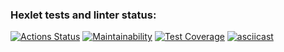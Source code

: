 ### Hexlet tests and linter status:
[![Actions Status](https://github.com/mccman1519/backend-project-46/workflows/hexlet-check/badge.svg)](https://github.com/mccman1519/backend-project-46/actions)
[![Maintainability](https://api.codeclimate.com/v1/badges/8f462c93278fe9b4b398/maintainability)](https://codeclimate.com/github/mccman1519/backend-project-46/maintainability)
[![Test Coverage](https://api.codeclimate.com/v1/badges/8f462c93278fe9b4b398/test_coverage)](https://codeclimate.com/github/mccman1519/backend-project-46/test_coverage)
[![asciicast](https://asciinema.org/a/PDQzjelkgrqpIU5PdhJrCZOus.svg)](https://asciinema.org/a/PDQzjelkgrqpIU5PdhJrCZOus)